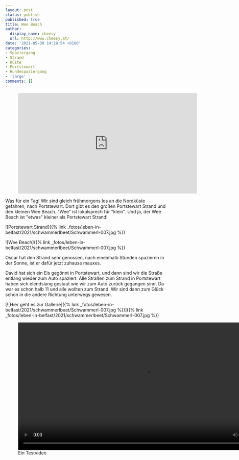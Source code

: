 ```yaml
---
layout: post
status: publish
published: true
title: Wee Beach
author:
  display_name: cheesy
  url: http://www.cheesy.at/
date: '2021-05-30 14:28:54 +0100'
categories:
- Spaziergang
- Strand
- Küste
- Portstewart
- Hundespaziergang
- 'large'
comments: []
---
```


<figure>
<iframe width="560" height="315" src="https://www.youtube.com/embed/zcbXyNePRqA" title="YouTube video player" frameborder="0" allow="accelerometer; autoplay; clipboard-write; encrypted-media; gyroscope; picture-in-picture" allowfullscreen></iframe>
</figure>

Was für ein Tag! Wir sind gleich frühmorgens los an die Nordküste gefahren, nach Portstewart. Dort gibt es den großen Portstewart Strand und den kleinen Wee Beach. "Wee" ist lokalsprech für "klein". Und ja, der Wee Beach ist "etwas" kleiner als Portstewart Strand!

![Portstewart Strand]({% link _fotos/leben-in-belfast/2021/schwammerlbeet/Schwammerl-007.jpg %})

![Wee Beach]({% link _fotos/leben-in-belfast/2021/schwammerlbeet/Schwammerl-007.jpg %})

Oscar hat den Strand sehr genossen, nach eineinhalb Stunden spazieren in der Sonne, ist er dafür jetzt zuhause mauxes.

David hat sich ein Eis gegönnt in Portstewart, und dann sind wir die Straße entlang wieder zum Auto spaziert. Alle Straßen zum Strand in Portstewart haben sich elendslang gestaut wie wir zum Auto zurück gegangen sind. Da war es schon halb 11 und alle wollten zum Strand. Wir sind dann zum Glück schon in die andere Richtung unterwegs gewesen.

[![Hier geht es zur Gallerie]({% link _fotos/leben-in-belfast/2021/schwammerlbeet/Schwammerl-007.jpg %})]({% link _fotos/leben-in-belfast/2021/schwammerlbeet/Schwammerl-007.jpg %})


<figure>
<video controls width="800" src="{% link download/Videos/Schneekugelzug.mp4 %}"></video>
<figcaption>Ein Testvideo</figcaption>
</figure>
